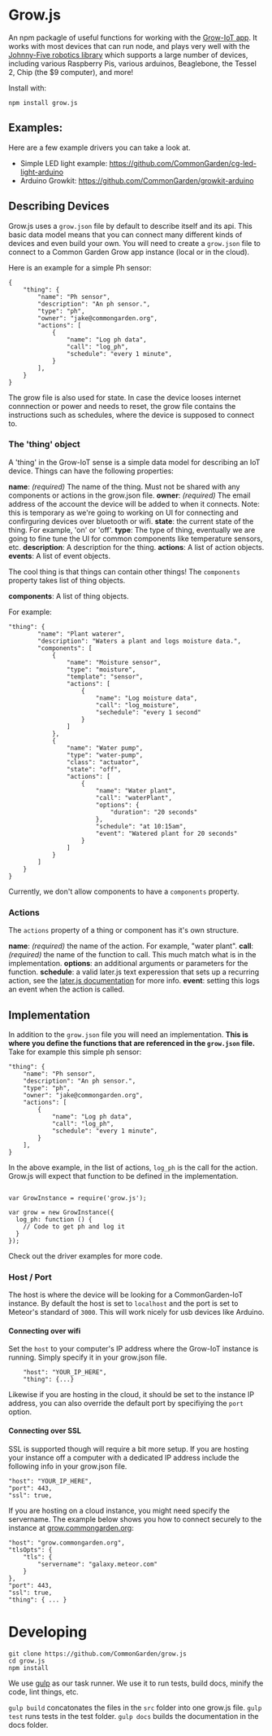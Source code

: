 # Grow.js
An npm packagle of useful functions for working with the [Grow-IoT app](https://github.com/CommonGarden/Grow-IoT). It works with most devices that can run node, and plays very well with the [Johnny-Five robotics library](http://johnny-five.io/) which supports a large number of devices, including various Raspberry Pis, various arduinos, Beaglebone, the Tessel 2, Chip (the $9 computer), and more!

Install with:

    npm install grow.js

## Examples:
Here are a few example drivers you can take a look at.
* Simple LED light example: https://github.com/CommonGarden/cg-led-light-arduino
* Arduino Growkit: https://github.com/CommonGarden/growkit-arduino

## Describing Devices
Grow.js uses a `grow.json` file by default to describe itself and its api. This basic data model means that you can connect many different kinds of devices and even build your own. You will need to create a `grow.json` file to connect to a Common Garden Grow app instance (local or in the cloud).

Here is an example for a simple Ph sensor:

```
{
    "thing": {
        "name": "Ph sensor",
        "description": "An ph sensor.",
        "type": "ph",
        "owner": "jake@commongarden.org",
        "actions": [
            {
                "name": "Log ph data",
                "call": "log_ph",
                "schedule": "every 1 minute",
            }
        ],
    }
}
```

The grow file is also used for state. In case the device looses internet connnection or power and needs to reset, the grow file contains the instructions such as schedules, where the device is supposed to connect to.

### The 'thing' object
A 'thing' in the Grow-IoT sense is a simple data model for describing an IoT device. Things can have the following properties:

**name**: *(required)* The name of the thing. Must not be shared with any components or actions in the grow.json file.
**owner**: *(required)* The email address of the account the device will be added to when it connects. Note: this is temporary as we're going to working on UI for connecting and confirguring devices over bluetooth or wifi.
**state**: the current state of the thing. For example, 'on' or 'off'.
**type**: The type of thing, eventually we are going to fine tune the UI for common components like temperature sensors, etc.
**description**: A description for the thing.
**actions**: A list of action objects.
**events**: A list of event objects.

The cool thing is that things can contain other things! The `components` property takes list of thing objects.

**components**: A list of thing objects.

For example: 

```
"thing": {
        "name": "Plant waterer",
        "description": "Waters a plant and logs moisture data.",
        "components": [
            {
                "name": "Moisture sensor",
                "type": "moisture",
                "template": "sensor",
                "actions": [
                    {
                        "name": "Log moisture data",
                        "call": "log_moisture",
                        "sechedule": "every 1 second"
                    }
                ]
            },
            {
                "name": "Water pump",
                "type": "water-pump",
                "class": "actuator",
                "state": "off",
                "actions": [
                    {
                        "name": "Water plant",
                        "call": "waterPlant",
                        "options": {
                            "duration": "20 seconds"
                        },
                        "schedule": "at 10:15am",
                        "event": "Watered plant for 20 seconds"
                    }
                ]
            }
        ]
    }
}
```

Currently, we don't allow components to have a `components` property.

### Actions
The `actions` property of a thing or component has it's own structure.

**name**: *(required)* the name of the action. For example, "water plant".
**call**: *(required)* the name of the function to call. This much match what is in the implementation.
**options**: an additional arguments or parameters for the function.
**schedule**: a valid later.js text experession that sets up a recurring action, see the [later.js documentation](http://bunkat.github.io/later/) for more info.
**event**: setting this logs an event when the action is called.

## Implementation

In addition to the `grow.json` file you will need an implementation. **This is where you define the functions that are referenced in the `grow.json` file.** Take for example this simple ph sensor:

    "thing": {
        "name": "Ph sensor",
        "description": "An ph sensor.",
        "type": "ph",
        "owner": "jake@commongarden.org",
        "actions": [
            {
                "name": "Log ph data",
                "call": "log_ph",
                "schedule": "every 1 minute",
            }
        ],
    }

In the above example, in the list of actions, `log_ph` is the call for the action. Grow.js will expect that function to be defined in the implementation.

```

var GrowInstance = require('grow.js');

var grow = new GrowInstance({
  log_ph: function () {
    // Code to get ph and log it
  }
});

```

Check out the driver examples for more code.

### Host / Port
The host is where the device will be looking for a CommonGarden-IoT instance. By default the host is set to `localhost` and the port is set to Meteor's standard of `3000`. This will work nicely for usb devices like Arduino.

#### Connecting over wifi
Set the `host` to your computer's IP address where the Grow-IoT instance is running. Simply specify it in your grow.json file.

```
    "host": "YOUR_IP_HERE",
    "thing": {...}
```

Likewise if you are hosting in the cloud, it should be set to the instance IP address, you can also override the default port by specifiying the `port` option.

#### Connecting over SSL
SSL is supported though will require a bit more setup. If you are hosting your instance off a computer with a dedicated IP address include the following info in your grow.json file.

    "host": "YOUR_IP_HERE",
    "port": 443,
    "ssl": true,

If you are hosting on a cloud instance, you might need specify the servername. The example below shows you how to connect securely to the instance at [grow.commongarden.org](https://grow.commongarden.org):

    "host": "grow.commongarden.org",
    "tlsOpts": {
        "tls": {
            "servername": "galaxy.meteor.com"
        }
    },
    "port": 443,
    "ssl": true,
    "thing": { ... }

# Developing
```
git clone https://github.com/CommonGarden/grow.js
cd grow.js
npm install
```

We use [gulp](http://gulpjs.com/) as our task runner. We use it to run tests, build docs, minify the code, lint things, etc.

`gulp build` concatonates the files in the `src` folder into one grow.js file.
`gulp test` runs tests in the test folder.
`gulp docs` builds the documentation in the docs folder.


